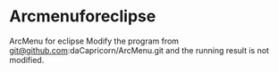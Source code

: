 # Arcmenuforeclipse
ArcMenu for eclipse
Modify the program from git@github.com:daCapricorn/ArcMenu.git
and the running result is not modified.
